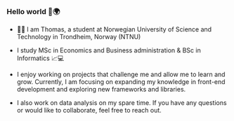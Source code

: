 ### Hello world 👋🌍

- 👦🏻 I am Thomas, a student at Norwegian University of Science and Technology in Trondheim, Norway (NTNU)
- I study MSc in Economics and Business administration & BSc in Informatics 📈💻

- I enjoy working on projects that challenge me and allow me to learn and grow. Currently, I am focusing on expanding my knowledge in front-end development and exploring new frameworks and libraries.
- I also work on data analysis on my spare time.
 If you have any questions or would like to collaborate, feel free to reach out.